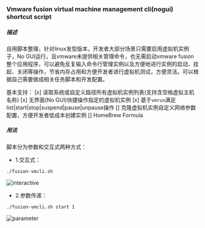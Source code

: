 ### Vmware fusion virtual machine management cli(nogui) shortcut script

##### 描述
自用脚本整理，针对linux发型版本，开发者大部分场景只需要启用虚拟机实例子，No GUI运行，且vmware未提供相关管理命令，也无需启动vmware fusion整个应用程序，可以避免反复输入命令行管理实例以及方便地进行实例的启动、挂起、关闭等操作，节省内存占用和方便开发者进行虚拟机测试，方便灵活。可以根据自己需要做成相关任务脚本和开发配置。

基本支持：
[x] 读取系统或自定义路径所有虚拟机实例列表(支持含空格虚拟主机名称)
[x] 无界面(No GUI)快捷操作指定的虚拟机实例
[x] 基于```vmrun```满足list|start|stop|suspend|pause|unpause操作
[] 克隆虚拟机实例自定义网络参数配置，方便开发者低成本创建实例
[] HomeBrew Formula

##### 用法
脚本分为参数和交互式两种方式：

* 1.交互式：
```
./fusion-vmcli.sh
```
![interactive](https://github.com/iotd/vmware-fusion-vmcli-nogui/blob/main/images/sample-01.png)


* 2.参数传递：
```
./fusion-vmcli.sh start 1
```
![parameter](https://github.com/iotd/vmware-fusion-vmcli-nogui/blob/main/images/sample-02.png)